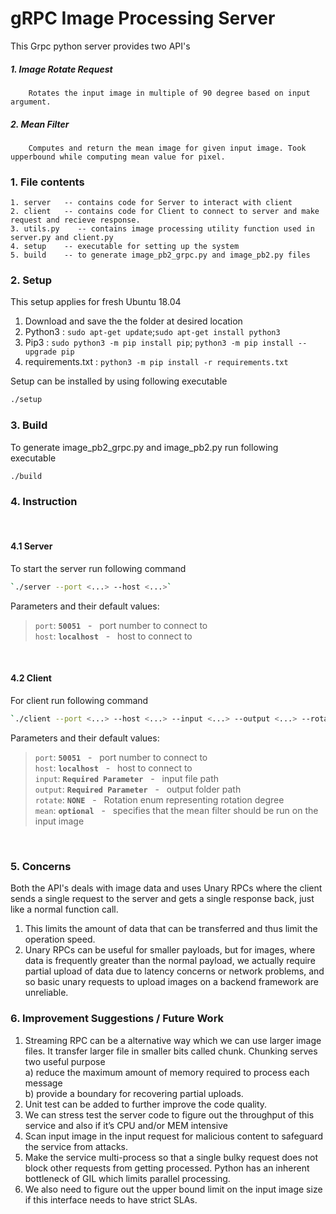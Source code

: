 # gRPC Image Processing Server

This Grpc python server provides two API's 
##### 1. Image Rotate Request
        Rotates the input image in multiple of 90 degree based on input argument.
##### 2. Mean Filter
        Computes and return the mean image for given input image. Took upperbound while computing mean value for pixel.



### 1. File contents

    1. server   -- contains code for Server to interact with client 
    2. client   -- contains code for Client to connect to server and make request and recieve response.
    3. utils.py    -- contains image processing utility function used in server.py and client.py
    4. setup    -- executable for setting up the system
    5. build    -- to generate image_pb2_grpc.py and image_pb2.py files


### 2. Setup

This setup applies for fresh Ubuntu 18.04 
1. Download and save the the folder at desired location
2. Python3           : ```sudo apt-get update```;```sudo apt-get install python3```
3. Pip3              : ```sudo python3 -m pip install pip```; ```python3 -m pip install --upgrade pip```
4. requirements.txt  : ```python3 -m pip install -r requirements.txt```

Setup can be installed by using following executable
```bash
./setup
```

### 3. Build
To generate image_pb2_grpc.py and image_pb2.py run following executable
```bash
./build
```

### 4. Instruction
</br>

#### 4.1 Server 
To start the server run following command
```bash
`./server --port <...> --host <...>`
```
Parameters and their default values:

>```port```: **```50051```** &nbsp; - &nbsp; port number to connect to <br/>
>```host```: **```localhost```** &nbsp; - &nbsp; host to connect to <br/>
</br>

#### 4.2 Client
For client run following command
```bash
`./client --port <...> --host <...> --input <...> --output <...> --rotate <...> --mean`
```
Parameters and their default values:

>```port```: **```50051```** &nbsp; - &nbsp; port number to connect to <br/>
>```host```: **```localhost```** &nbsp; - &nbsp; host to connect to <br/>
>```input```: **```Required Parameter```** &nbsp; - &nbsp; input file path <br/>
>```output```: **```Required Parameter```** &nbsp; - &nbsp; output folder path <br/>
>```rotate```: **```NONE```** &nbsp; - &nbsp; Rotation enum representing rotation degree  <br/>
>```mean```: **```optional```** &nbsp; - &nbsp; specifies that the mean filter should be
run on the input image  <br/>
</br>

### 5. Concerns

Both the API's deals with image data and uses Unary RPCs where the client sends 
a single request to the server and gets a single response back, just like a normal function call. 
1. This limits the amount of data that can be transferred and thus limit the operation speed.
2. Unary RPCs can be useful for smaller payloads, but for images, where data is frequently greater 
than the normal payload, we actually require partial upload of data due to latency concerns or network problems, 
and so basic unary requests to upload images on a backend framework are unreliable. 

### 6. Improvement Suggestions / Future Work
1. Streaming RPC can be a alternative way which we can use larger image files. It transfer larger file 
in smaller bits called chunk. Chunking serves two useful purpose </br>
a) reduce the maximum amount of memory required to process each message <br/>
b) provide a boundary for recovering partial uploads. <br/>
2. Unit test can be added to further improve the code quality.
3. We can stress test the server code to figure out the throughput of this service and also if it’s CPU and/or MEM intensive
4. Scan input image in the input request for malicious content to safeguard the service from attacks.
5. Make the service multi-process so that a single bulky request does not block other requests from getting processed. Python has an inherent bottleneck of GIL which limits parallel processing.
6. We also need to figure out the upper bound limit on the input image size if this interface needs to have strict SLAs.



